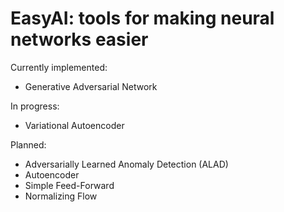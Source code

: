 # EasyAI: tools for making neural networks easier

Currently implemented:
* Generative Adversarial Network

In progress:
* Variational Autoencoder

Planned:
* Adversarially Learned Anomaly Detection (ALAD)
* Autoencoder
* Simple Feed-Forward
* Normalizing Flow
